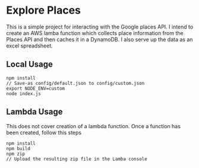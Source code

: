 # Explore Places

This is a simple project for interacting with the Google places API. 
I intend to create an AWS lamba function which collects place information from the Places API
and then caches it in a DynamoDB. I also serve up the data as an excel spreadsheet.

## Local Usage
```
npm install
// Save-as config/default.json to config/custom.json
export NODE_ENV=custom
node index.js
```  

## Lambda Usage
This does not cover creation of a lambda function. Once a function has been created, follow this steps

```
npm install
npm build
npm zip
// Upload the resulting zip file in the Lamba console

```